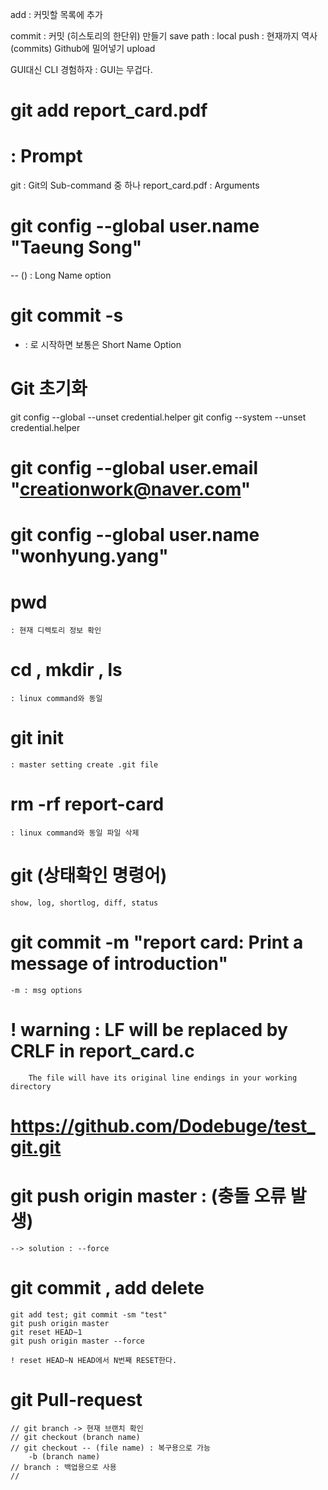 add : 커밋할 목록에 추가

commit : 커밋 (히스토리의 한단위) 만들기
        save path : local
push : 현재까지 역사 (commits) Github에 밀어넣기
        upload

GUI대신 CLI 경험하자 : GUI는 무겁다.


# git add report_card.pdf
# : Prompt
git : Git의 Sub-command 중 하나
report_card.pdf : Arguments

# git config --global user.name "Taeung Song"
-- () : Long Name option

# git commit -s
- : 로 시작하면 보통은 Short Name Option

# Git 초기화
git config --global --unset credential.helper
git config --system --unset credential.helper

# git config --global user.email "creationwork@naver.com"
# git config --global user.name "wonhyung.yang"

# pwd
    : 현재 디렉토리 정보 확인
# cd , mkdir , ls
    : linux command와 동일
# git init
    : master setting create .git file

# rm -rf report-card
    : linux command와 동일 파일 삭제

# git (상태확인 명령어)
    show, log, shortlog, diff, status

# git commit -m "report card: Print a message of introduction"
    -m : msg options

# ! warning : LF will be replaced by CRLF in report_card.c 
        The file will have its original line endings in your working directory

# https://github.com/Dodebuge/test_git.git


# git push origin master : (충돌 오류 발생)
    --> solution : --force


# git commit , add delete
    git add test; git commit -sm "test"
    git push origin master
    git reset HEAD~1
    git push origin master --force

    ! reset HEAD~N HEAD에서 N번째 RESET한다.

# git Pull-request

    // git branch -> 현재 브랜치 확인
    // git checkout (branch name)
    // git checkout -- (file name) : 복구용으로 가능
        -b (branch name)
    // branch : 백업용으로 사용
    // 